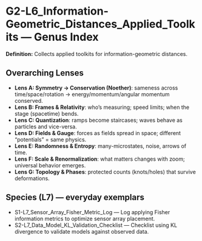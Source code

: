 # G2-L6_Information-Geometric_Distances_Applied_Toolkits — Genus Index
**Definition:** Collects applied toolkits for information-geometric distances.

## Overarching Lenses

- **Lens A: Symmetry -> Conservation (Noether)**: sameness across time/space/rotation → energy/momentum/angular momentum conserved.
- **Lens B: Frames & Relativity**: who’s measuring; speed limits; when the stage (spacetime) bends.
- **Lens C: Quantization**: ramps become staircases; waves behave as particles and vice-versa.
- **Lens D: Fields & Gauge**: forces as fields spread in space; different “potentials” = same physics.
- **Lens E: Randomness & Entropy**: many-microstates, noise, arrows of time.
- **Lens F: Scale & Renormalization**: what matters changes with zoom; universal behavior emerges.
- **Lens G: Topology & Phases**: protected counts (knots/holes) that survive deformations.

## Species (L7) — everyday exemplars
- S1-L7_Sensor_Array_Fisher_Metric_Log — Log applying Fisher information metrics to optimize sensor array placement.
- S2-L7_Data_Model_KL_Validation_Checklist — Checklist using KL divergence to validate models against observed data.
